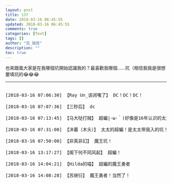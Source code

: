 ```yaml
---
layout: post
title: 137
date: 2018-03-16 06:45:55
updated: 2018-03-16 06:45:55
comments: true
categories: [Text]
tags: []
author: "恋_独哲"
description: ""
toc: true
---
```


<p dir="ltr"  >也來跟風大家是在我哪個坑開始認識我的？最喜歡我哪個……坑（相信我我是很想要填坑的😂😂😂</p>

---

<pre>

[2018-03-16 07:06:30] 【Ray Un_该闭嘴了】 DC！DC！DC！

[2018-03-16 07:07:36] 【三秒后】 dc

[2018-03-16 07:13:45] 【马大哒打贼】 超蝙|･ω･｀)好像是16年认识的太太（。）不过后来我爬了墙

[2018-03-16 07:31:00] 【沐暮（木头）】 太太的超蝙！是太太带我入的坑！

[2018-03-16 07:50:00] 【非真非幻】 魔王坑！

[2018-03-16 13:17:27] 【阁下何不同风起】 超蝙！

[2018-03-16 14:04:21] 【Hilda的喵】 超蝙的魔王勇者

[2018-03-16 14:08:28] 【苏继衍】 魔王勇者！当然了！

</pre>